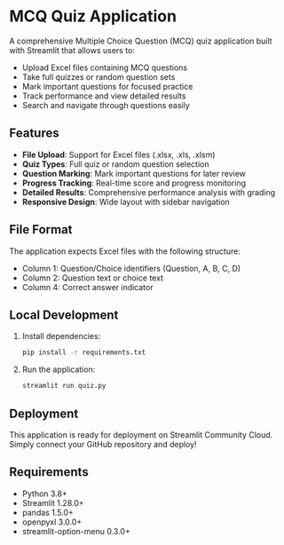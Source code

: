 # MCQ Quiz Application

A comprehensive Multiple Choice Question (MCQ) quiz application built with Streamlit that allows users to:

- Upload Excel files containing MCQ questions
- Take full quizzes or random question sets
- Mark important questions for focused practice
- Track performance and view detailed results
- Search and navigate through questions easily

## Features

- **File Upload**: Support for Excel files (.xlsx, .xls, .xlsm)
- **Quiz Types**: Full quiz or random question selection
- **Question Marking**: Mark important questions for later review
- **Progress Tracking**: Real-time score and progress monitoring
- **Detailed Results**: Comprehensive performance analysis with grading
- **Responsive Design**: Wide layout with sidebar navigation

## File Format

The application expects Excel files with the following structure:

- Column 1: Question/Choice identifiers (Question, A, B, C, D)
- Column 2: Question text or choice text
- Column 4: Correct answer indicator

## Local Development

1. Install dependencies:

   ```bash
   pip install -r requirements.txt
   ```

2. Run the application:
   ```bash
   streamlit run quiz.py
   ```

## Deployment

This application is ready for deployment on Streamlit Community Cloud. Simply connect your GitHub repository and deploy!

## Requirements

- Python 3.8+
- Streamlit 1.28.0+
- pandas 1.5.0+
- openpyxl 3.0.0+
- streamlit-option-menu 0.3.0+
